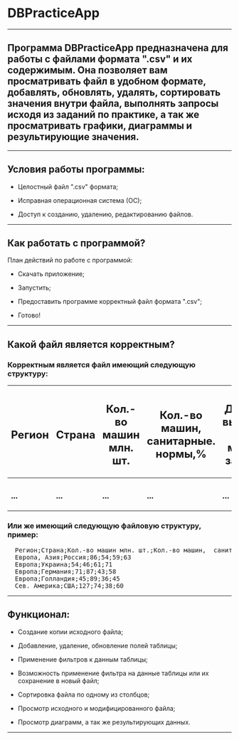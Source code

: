 <h1>DBPracticeApp</h1>
<hr>
<h2>Программа DBPracticeApp предназначена для работы с файлами формата ".csv" и их содержимым. Она позволяет вам просматривать файл в удобном формате, добавлять, обновлять, удалять, сортировать значения внутри файла, выполнять запросы исходя из заданий по практике, а так же просматривать графики, диаграммы и результирующие значения.</h2>
<hr>
<h2>Условия работы программы:</h2>
<ul>
  <li><p>Целостный файл ".csv" формата;</p></li>
  <li><p>Исправная операционная система (ОС);</p></li>
  <li><p>Доступ к созданию, удалению, редактированию файлов.</p></li>
</ul>
<hr>
<h2>Как работать с программой?</h2>
<p>План действий по работе с программой:</p>
<ul>
  <li><p>Скачать приложение;</p></li>
  <li><p>Запустить;</p></li>
  <li><p>Предоставить программе корректный файл формата ".csv";</p></li>
  <li><p>Готово!</p></li>
</ul>
<hr>
<h2>Какой файл является корректным?</h2>
<h3>Корректным является файл имеющий следующую структуру:</h3>
<table>
  <thead>
    <tr>
      <th><h2><b>Регион</b></h2></th>
      <th><h2><b>Страна</b></h2></th>
      <th><h2><b>Кол.-во машин млн. шт.</b></h2></th>
      <th><h2><b>Кол.-во машин,  санитарные. нормы,%</b></h2></th>
      <th><h2><b>Доп. кол. выбросов (1 машина за год, т)</b></h2></th>
      <th><h2><b>Ср. кол. выбросов (1 машина за год т)</b></h2></th>
    </tr>
  </thead>
  
  <tbody>
    <tr>
      <td><h3>...</h3></td>
      <td><h3>...</h3></td>
      <td><h3>...</h3></td>
      <td><h3>...</h3></td>
      <td><h3>...</h3></td>
      <td><h3>...</h3></td>
    </tr>
  </tbody>
</table>
<h3>Или же имеющий следующую файловую структуру, пример:</h3>
<pre>
  Регион;Страна;Кол.-во машин млн. шт.;Кол.-во машин,  санитарные. нормы,%;Доп. кол. выбросов (1 машина за год, т);Ср. кол. выбросов (1 машина за год т)
  Европа, Азия;Россия;86;54;59;63
  Европа;Украина;54;46;61;71
  Европа;Германия;71;87;43;58
  Европа;Голландия;45;89;36;45
  Сев. Америка;США;127;74;38;60
</pre>
<hr>
<h2>Функционал:</h2>
<ul>
  <li><p>Создание копии исходного файла;</p></li>
  <li><p>Добавление, удаление, обновление полей таблицы;</p></li>
  <li><p>Применение фильтров к данным таблицы;</p></li>
  <li><p>Возможность применение фильтра на данные таблицы или их сохранение в новый файл;</p></li>
  <li><p>Сортировка файла по одному из столбцов;</p></li>
  <li><p>Просмотр исходного и модифицированного файла;</p></li>
  <li><p>Просмотр диаграмм, а так же результирующих данных.</p></li>
</ul>
<hr>
